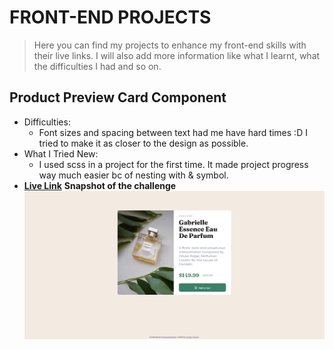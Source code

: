 # FRONT-END PROJECTS

> Here you can find my projects to enhance my front-end skills with their live links.
> I will also add more information like what I learnt, what the difficulties I had and so on.
## Product Preview Card Component
- Difficulties:
  - Font sizes and spacing between text had me have hard times :D I tried to make it as closer to the design as possible.
- What I Tried New:
  - I used scss in a project for the first time. It made project progress way much easier bc of nesting with & symbol.
- __[Live Link](https://4furki4-product-preview-card.netlify.app/)__
**Snapshot of the challenge**
![Snapshot of product preview challenge](./snapshots/product-preview-ss.png)

